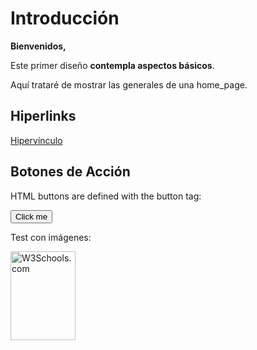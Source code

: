 <html lang="en">
<head>
  <meta charset="UTF-8">
  <title>Tarea Modulo 1 - MIT WEBPAGE GITHUB</title>
</head>
<body>
  <h1>Introducción</h1>
  <p><b>Bienvenidos,</b></p> 
  <p>Este primer diseño <b>contempla aspectos básicos</b>.</p> 
  <p>Aquí trataré de mostrar las generales de una home_page.</p>
  <h2>Hiperlinks</h2>
  <a href="https://www.google.com">Hipervínculo</a>
  <h2>Botones de Acción</h2>
  <p>HTML buttons are defined with the button tag:</p>
  <button>Click me</button>
  <p>Test con imágenes:</p>
  <img src="‪C:/Users/equipo1/Pictures/flag.jpg" alt="W3Schools.com" width="104" height="142">
</body>
</html>
